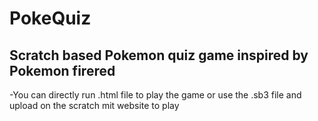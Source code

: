 # PokeQuiz
##  Scratch based Pokemon quiz game inspired by Pokemon firered



  -You can directly run .html file to play the game or use the .sb3 file and upload on the scratch mit website to play

